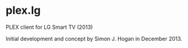 plex.lg
=======

PLEX client for LG Smart TV (2013)

Initial development and concept by Simon J. Hogan in December 2013.
